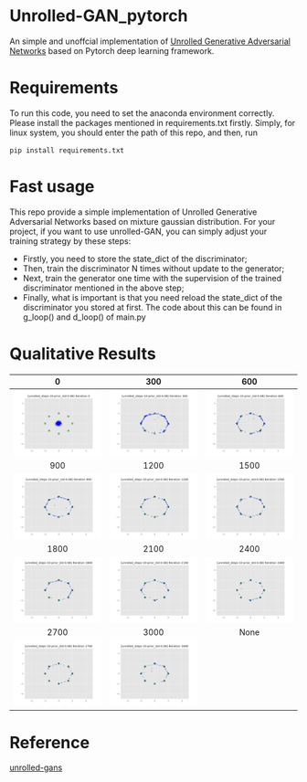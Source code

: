 # Unrolled-GAN_pytorch
An simple and unoffcial implementation of [Unrolled Generative Adversarial Networks](https://arxiv.org/abs/1611.02163) based on Pytorch deep learning framework.

# Requirements
To run this code, you need to set the anaconda environment correctly. Please install the packages mentioned in requirements.txt firstly. Simply, for linux system, you should enter the path of this repo, and then, run
```
pip install requirements.txt
```
# Fast usage
This repo provide a simple implementation of Unrolled Generative Adversarial Networks based on mixture gaussian distribution. For your project, if you want to use unrolled-GAN, you can simply adjust your training strategy by these steps:
* Firstly, you need to store the state_dict of the discriminator;
* Then, train the discriminator N times without update to the generator;
* Next, train the generator one time with the supervision of the trained discriminator mentioned in the above step;
* Finally, what is important is that you need reload the state_dict of the discriminator you stored at first. 
The code about this can be found in g_loop() and d_loop() of main.py
# Qualitative Results
|0|300|600|
| :--------: | :--------: | :--------: |
|<img src="imgs/0.png" width="350" />|<img src="imgs/300.png" width="350" />|<img src="imgs/600.png" width="350" />|
|900|1200|1500|
|<img src="imgs/900.png" width="350" />|<img src="imgs/1200.png" width="350" />|<img src="imgs/1500.png" width="350" />|
|1800|2100|2400|
|<img src="imgs/1800.png" width="350" />|<img src="imgs/2100.png" width="350" />|<img src="imgs/2400.png" width="350" />|
|2700|3000|None|
|<img src="imgs/2700.png" width="350" />|<img src="imgs/3000.png" width="350" />||

# Reference
[unrolled-gans](https://github.com/andrewliao11/unrolled-gans)